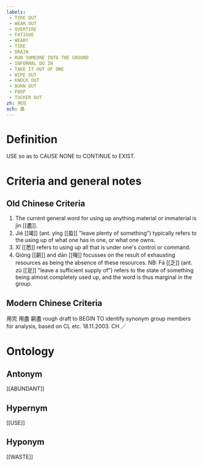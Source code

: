 ```yaml
---
labels: 
 - TIRE OUT
 - WEAR OUT
 - OVERTIRE
 - FATIGUE
 - WEARY
 - TIRE
 - DRAIN
 - RUN SOMEONE INTO THE GROUND
 - INFORMAL DO IN
 - TAKE IT OUT OF ONE
 - WIPE OUT
 - KNOCK OUT
 - BURN OUT
 - POOP
 - TUCKER OUT
zh: 用完
och: 盡
---
```


# Definition
USE so as to CAUSE NONE to CONTINUE to EXIST.
# Criteria and general notes
## Old Chinese Criteria
1. The current general word for using up anything material or immaterial is jìn [[盡]].
2. Jié [[竭]] (ant. yíng [[盈]] "leave plenty of something") typically refers to the using up of what one has in one, or what one owns.
3. Xī [[悉]] refers to using up all that is under one's control or command.
4. Qióng [[窮]] and dān [[殫]] focusses on the result of exhausting resources as being the absence of these resources.
NB: Fá [[乏]] (ant. zú [[足]] "leave a sufficient supply of") refers to the state of something being almost completely used up, and the word is thus marginal in the group.
## Modern Chinese Criteria
用完
用盡
窮盡
rough draft to BEGIN TO identify synonym group members for analysis, based on CL etc. 18.11.2003. CH ／
# Ontology

## Antonym
[[ABUNDANT]]
## Hypernym
[[USE]]
## Hyponym
[[WASTE]]